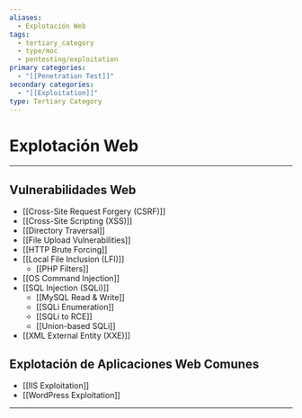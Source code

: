 ```yaml
---
aliases:
  - Explotación Web
tags:
  - tertiary_category
  - type/moc
  - pentesting/exploitation
primary categories:
  - "[[Penetration Test]]"
secondary categories:
  - "[[Exploitation]]"
type: Tertiary Category
---
```

# Explotación Web

***

## Vulnerabilidades Web

- [[Cross-Site Request Forgery (CSRF)]]
- [[Cross-Site Scripting (XSS)]]
- [[Directory Traversal]]
- [[File Upload Vulnerabilities]]
- [[HTTP Brute Forcing]]
- [[Local File Inclusion (LFI)]]
	- [[PHP Filters]]
- [[OS Command Injection]]
- [[SQL Injection (SQLi)]]
	- [[MySQL Read & Write]]
	- [[SQLi Enumeration]]
	- [[SQLi to RCE]]
	- [[Union-based SQLi]]
- [[XML External Entity (XXE)]]

## Explotación de Aplicaciones Web Comunes

- [[IIS Exploitation]]
- [[WordPress Exploitation]]


***


